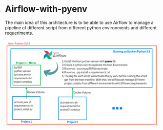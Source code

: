 # Airflow-with-pyenv
The main idea of this architecture is to be able to use Airflow to manage a pipeline of different script from different python environments and different requeriments.

<img src="./Airflow_Architecture.png" width="1000" alt="Architecture">
